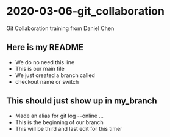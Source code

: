 # 2020-03-06-git_collaboration
Git  Collaboration training from Daniel Chen

## Here is my README
* We do no need this line
* This is our main file
* We just created a branch called <name>
* checkout name or switch <name>

## This should just show up in my_branch
* Made an alias for git log --online ...
* This is the beginning of our branch
* This will be third and last edit for this timer
